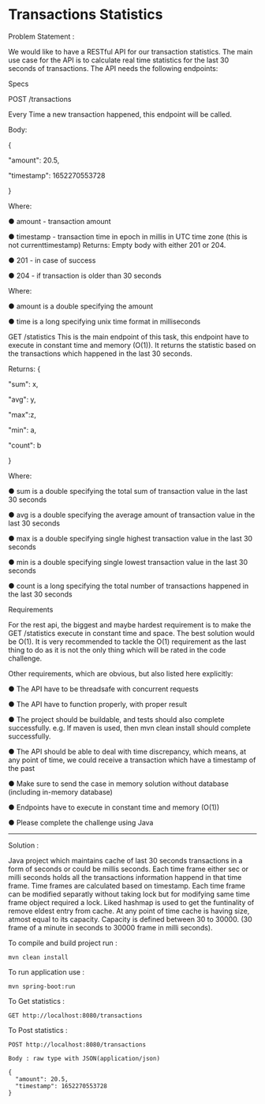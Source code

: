 # Transactions Statistics

Problem Statement :

We would like to have a RESTful API for our transaction statistics. The main use case for the 
API is to calculate real time statistics for the last 30 seconds of transactions. The API needs 
the following endpoints:

Specs

POST /transactions

Every Time a new transaction happened, this endpoint will be called.

Body:

{

"amount": 20.5,

"timestamp": 1652270553728

}


Where:

● amount - transaction amount

● timestamp - transaction time in epoch in millis in UTC time zone (this is not currenttimestamp) Returns: Empty body with either 201 or 204.

● 201 - in case of success

● 204 - if transaction is older than 30 seconds

Where:

● amount is a double specifying the amount

● time is a long specifying unix time format in milliseconds

GET /statistics
This is the main endpoint of this task, this endpoint have to execute in constant time and
memory (O(1)). It returns the statistic based on the transactions which happened in the last 30
seconds.

Returns:
{

"sum": x,

"avg": y,

"max":z,

"min": a,

"count": b

}

Where:

● sum is a double specifying the total sum of transaction value in the last 30 seconds

● avg is a double specifying the average amount of transaction value in the last 30
seconds

● max is a double specifying single highest transaction value in the last 30 seconds

● min is a double specifying single lowest transaction value in the last 30 seconds

● count is a long specifying the total number of transactions happened in the last 30
seconds


Requirements

For the rest api, the biggest and maybe hardest requirement is to make the GET /statistics
execute in constant time and space. The best solution would be O(1). It is very recommended to
tackle the O(1) requirement as the last thing to do as it is not the only thing which will be rated in
the code challenge.

Other requirements, which are obvious, but also listed here explicitly:

● The API have to be threadsafe with concurrent requests

● The API have to function properly, with proper result

● The project should be buildable, and tests should also complete successfully. e.g. If
maven is used, then mvn clean install should complete successfully.

● The API should be able to deal with time discrepancy, which means, at any point of time,
we could receive a transaction which have a timestamp of the past

● Make sure to send the case in memory solution without database (including in-memory
database)

● Endpoints have to execute in constant time and memory (O(1))

● Please complete the challenge using Java

****************************************************************************************************************************************

Solution : 

Java project which maintains cache of last 30 seconds transactions in a form of seconds or could be millis seconds.
Each time frame either sec or milli seconds holds all the transactions information happend in that time frame.
Time frames are calculated based on timestamp. Each time frame can be modified separatly without taking lock but for modifying same time frame object required a lock.
Liked hashmap is used to get the funtinality of remove eldest entry from cache.
At any point of time cache is having size, atmost equal to its capacity. Capacity is defined between 30 to 30000. (30 frame of a minute in seconds to 30000 frame in milli seconds).

To compile and build project run : 

    mvn clean install 

To run application use : 

    mvn spring-boot:run

To Get statistics :

    GET http://localhost:8080/transactions


To Post statistics :

    POST http://localhost:8080/transactions

    Body : raw type with JSON(application/json)

    {
      "amount": 20.5,
      "timestamp": 1652270553728
    }



